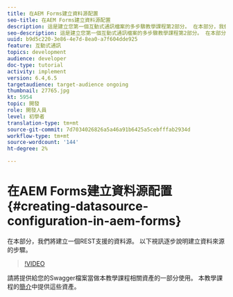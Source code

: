 ```yaml
---
title: 在AEM Forms建立資料源配置
seo-title: 在AEM Forms建立資料源配置
description: 這是建立您第一個互動式通訊檔案的多步驟教學課程第2部分。 在本部分，我們將建立一個REST支援的資料源。  以下視訊逐步說明建立資料來源的步驟。
seo-description: 這是建立您第一個互動式通訊檔案的多步驟教學課程第2部分。 在本部分，我們將建立一個REST支援的資料源。  以下視訊逐步說明建立資料來源的步驟。
uuid: b9d5c220-3e86-4e7d-8ea0-a7f604dde925
feature: 互動式通訊
topics: development
audience: developer
doc-type: tutorial
activity: implement
version: 6.4,6.5
targetaudience: target-audience ongoing
thumbnail: 27765.jpg
kt: 5954
topic: 開發
role: 開發人員
level: 初學者
translation-type: tm+mt
source-git-commit: 7d7034026826a5a46a91b6425a5cebfffab2934d
workflow-type: tm+mt
source-wordcount: '144'
ht-degree: 2%

---
```



# 在AEM Forms建立資料源配置{#creating-datasource-configuration-in-aem-forms}

在本部分，我們將建立一個REST支援的資料源。  以下視訊逐步說明建立資料來源的步驟。

>[!VIDEO](https://video.tv.adobe.com/v/27765/?quality=9&learn=on)

請將提供給您的Swagger檔案當做本教學課程相關資產的一部分使用。 本教學課程的[簡介](introduction.md)中提供這些資產。
